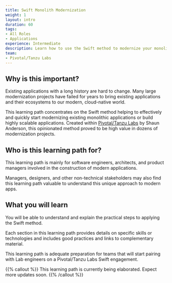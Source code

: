 ```yaml
---
title: Swift Monolith Modernization
weight: 1
layout: intro
duration: 60
tags:
- All Roles
- Applications
experience: Intermediate
description: Learn how to use the Swift method to modernize your monolithic app.
team:
- Pivotal/Tanzu Labs
---
```


## Why is this important?

Existing applications with a long history are hard to change. Many large modernization projects have failed for years to bring existing applications and their ecosystems to our modern, cloud-native world.

This learning path concentrates on the Swift method helping to effectively and quickly start modernizing existing monolithic applications or build highly scalable applications. Created within [Pivotal/Tanzu Labs](https://en.wikipedia.org/wiki/Pivotal_Labs) by Shaun Anderson, this opinionated method proved to be high value in dozens of modernization projects.


## Who is this learning path for?

This learning path is mainly for software engineers, architects, and product managers involved in the construction of modern applications.

Managers, designers, and other non-technical stakeholders may also find
this learning path valuable to understand this unique approach to modern apps.


## What you will learn

You will be able to understand and explain the practical steps to applying the Swift method.

Each section in this learning path provides details on specific skills or technologies and includes good practices and links to complementary material.

This learning path is adequate preparation for teams that will start pairing with Lab engineers on a Pivotal/Tanzu Labs Swift engagement.

{{% callout %}}
This learning path is currently being elaborated. Expect more updates soon.
{{% /callout %}}

